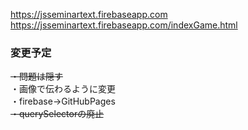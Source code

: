 https://jsseminartext.firebaseapp.com  
https://jsseminartext.firebaseapp.com/indexGame.html  

### 変更予定  

~~・問題は隠す~~  
・画像で伝わるように変更  
・firebase→GitHubPages  
~~・querySelectorの廃止~~


